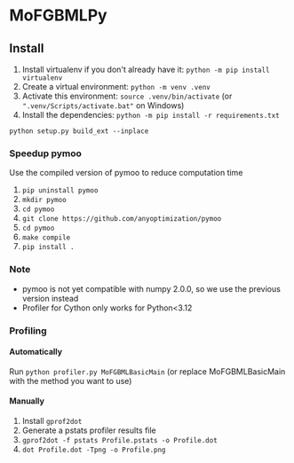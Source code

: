 # MoFGBMLPy

## Install

1. Install virtualenv if you don't already have it: `python -m pip install virtualenv`
2. Create a virtual environment: `python -m venv .venv`
3. Activate this environment: `source .venv/bin/activate` (or `".venv/Scripts/activate.bat"` on Windows)
4. Install the dependencies: `python -m pip install -r requirements.txt`

`python setup.py build_ext --inplace`

### Speedup pymoo
Use the compiled version of pymoo to reduce computation time

1. `pip uninstall pymoo`
2. `mkdir pymoo`
3. `cd pymoo`
4. `git clone https://github.com/anyoptimization/pymoo`
5. `cd pymoo`
6. `make compile`
7. `pip install .`

### Note
- pymoo is not yet compatible with numpy 2.0.0, so we use the previous version instead
- Profiler for Cython only works for Python<3.12


### Profiling

#### Automatically

Run `python profiler.py MoFGBMLBasicMain` (or replace MoFGBMLBasicMain with the method you want to use)

#### Manually

1. Install `gprof2dot`
2. Generate a pstats profiler results file
3. `gprof2dot -f pstats Profile.pstats -o Profile.dot`
4. `dot Profile.dot -Tpng -o Profile.png`